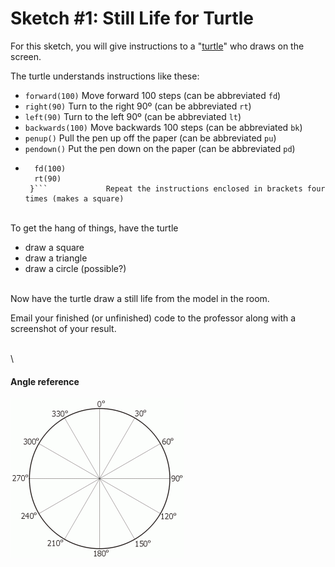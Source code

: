 # Sketch #1: Still Life for Turtle

For this sketch, you will give instructions to a "[turtle](https://brianhouse.github.io/turtle5/)" who draws on the screen.

The turtle understands instructions like these:
- `forward(100)`    Move forward 100 steps (can be abbreviated `fd`)
- `right(90)`     	Turn to the right 90º (can be abbreviated `rt`)
- `left(90)`     	Turn to the left 90º (can be abbreviated `lt`)
- `backwards(100)`  Move backwards 100 steps (can be abbreviated `bk`)
- `penup()`        	Pull the pen up off the paper (can be abbreviated `pu`)
- `pendown()`       Put the pen down on the paper (can be abbreviated `pd`)
- ```repeat(4) {  
	fd(100)
	rt(90)
   }```				Repeat the instructions enclosed in brackets four times (makes a square)

\
To get the hang of things, have the turtle
- draw a square
- draw a triangle
- draw a circle (possible?)

\
Now have the turtle draw a still life from the model in the room.

Email your finished (or unfinished) code to the professor along with a screenshot of your result.

\
\
#### Angle reference

![](degrees.gif)

